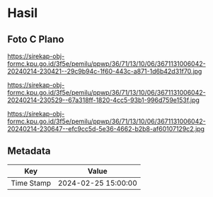 # Hasil

## Foto C Plano

https://sirekap-obj-formc.kpu.go.id/3f5e/pemilu/ppwp/36/71/13/10/06/3671131006042-20240214-230421--29c9b94c-1f60-443c-a871-1d6b42d31f70.jpg

https://sirekap-obj-formc.kpu.go.id/3f5e/pemilu/ppwp/36/71/13/10/06/3671131006042-20240214-230529--67a318ff-1820-4cc5-93b1-996d759e153f.jpg

https://sirekap-obj-formc.kpu.go.id/3f5e/pemilu/ppwp/36/71/13/10/06/3671131006042-20240214-230647--efc9cc5d-5e36-4662-b2b8-af60107129c2.jpg


## Metadata

| Key        | Value               |
| ---------- | ------------------- |
| Time Stamp | 2024-02-25 15:00:00 |



